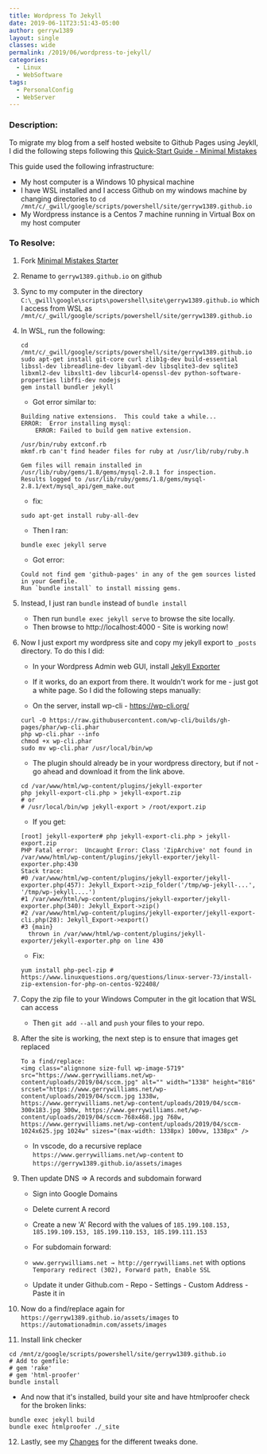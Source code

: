 ```yaml
---
title: Wordpress To Jekyll
date: 2019-06-11T23:51:43-05:00
author: gerryw1389
layout: single
classes: wide
permalink: /2019/06/wordpress-to-jekyll/
categories:
  - Linux
  - WebSoftware
tags:
  - PersonalConfig
  - WebServer
---
```

<!--more-->

### Description:

To migrate my blog from a self hosted website to Github Pages using Jeykll, I did the following steps following this [Quick-Start Guide - Minimal Mistakes](https://mmistakes.github.io/minimal-mistakes/docs/quick-start-guide/)

This guide used the following infrastructure:
- My host computer is a Windows 10 physical machine
- I have WSL installed and I access Github on my windows machine by changing directories to `cd /mnt/c/_gwill/google/scripts/powershell/site/gerryw1389.github.io`
- My Wordpress instance is a Centos 7 machine running in Virtual Box on my host computer

### To Resolve:

1. Fork [Minimal Mistakes Starter](https://github.com/mmistakes/mm-github-pages-starter)

2. Rename to `gerryw1389.github.io` on github

3. Sync to my computer in the directory `C:\_gwill\google\scripts\powershell\site\gerryw1389.github.io` which I access from WSL as `/mnt/c/_gwill/google/scripts/powershell/site/gerryw1389.github.io`

4. In WSL, run the following:

   ```shell
   cd /mnt/c/_gwill/google/scripts/powershell/site/gerryw1389.github.io
   sudo apt-get install git-core curl zlib1g-dev build-essential libssl-dev libreadline-dev libyaml-dev libsqlite3-dev sqlite3 libxml2-dev libxslt1-dev libcurl4-openssl-dev python-software-properties libffi-dev nodejs
   gem install bundler jekyll
   ```

   - Got error similar to:

   ```escape
   Building native extensions.  This could take a while...
   ERROR:  Error installing mysql:
       ERROR: Failed to build gem native extension.

   /usr/bin/ruby extconf.rb
   mkmf.rb can't find header files for ruby at /usr/lib/ruby/ruby.h

   Gem files will remain installed in /usr/lib/ruby/gems/1.8/gems/mysql-2.8.1 for inspection.
   Results logged to /usr/lib/ruby/gems/1.8/gems/mysql-2.8.1/ext/mysql_api/gem_make.out
   ```

   - fix:

   ```shell
   sudo apt-get install ruby-all-dev
   ```

   - Then I ran:

   ```shell
   bundle exec jekyll serve
   ```

   - Got error:

   ```escape
   Could not find gem 'github-pages' in any of the gem sources listed in your Gemfile.
   Run `bundle install` to install missing gems.
   ```

5. Instead, I just ran `bundle` instead of `bundle install`

   - Then run `bundle exec jekyll serve` to browse the site locally. 
   - Then browse to http://localhost:4000 - Site is working now!

6. Now I just export my wordpress site and copy my jekyll export to `_posts` directory. To do this I did:

   - In your Wordpress Admin web GUI, install [Jekyll Exporter](https://wordpress.org/plugins/jekyll-exporter/)

   - If it works, do an export from there. It wouldn't work for me - just got a white page. So I did the following steps manually:
   - On the server, install wp-cli - https://wp-cli.org/

   ```shell
   curl -O https://raw.githubusercontent.com/wp-cli/builds/gh-pages/phar/wp-cli.phar
   php wp-cli.phar --info
   chmod +x wp-cli.phar
   sudo mv wp-cli.phar /usr/local/bin/wp
   ```

   - The plugin should already be in your wordpress directory, but if not - go ahead and download it from the link above.

   ```shell
   cd /var/www/html/wp-content/plugins/jekyll-exporter
   php jekyll-export-cli.php > jekyll-export.zip
   # or
   # /usr/local/bin/wp jekyll-export > /root/export.zip
   ```

   - If you get:

   ```escape
   [root] jekyll-exporter# php jekyll-export-cli.php > jekyll-export.zip
   PHP Fatal error:  Uncaught Error: Class 'ZipArchive' not found in /var/www/html/wp-content/plugins/jekyll-exporter/jekyll-exporter.php:430
   Stack trace:
   #0 /var/www/html/wp-content/plugins/jekyll-exporter/jekyll-exporter.php(457): Jekyll_Export->zip_folder('/tmp/wp-jekyll-...', '/tmp/wp-jekyll....')
   #1 /var/www/html/wp-content/plugins/jekyll-exporter/jekyll-exporter.php(340): Jekyll_Export->zip()
   #2 /var/www/html/wp-content/plugins/jekyll-exporter/jekyll-export-cli.php(28): Jekyll_Export->export()
   #3 {main}
     thrown in /var/www/html/wp-content/plugins/jekyll-exporter/jekyll-exporter.php on line 430
   ```

   - Fix:

   ```shell
   yum install php-pecl-zip # https://www.linuxquestions.org/questions/linux-server-73/install-zip-extension-for-php-on-centos-922408/
   ```

7. Copy the zip file to your Windows Computer in the git location that WSL can access

   - Then `git add --all` and `push` your files to your repo.

8. After the site is working, the next step is to ensure that images get replaced

   ```escape
   To a find/replace:
   <img class="alignnone size-full wp-image-5719" src="https://www.gerrywilliams.net/wp-content/uploads/2019/04/sccm.jpg" alt="" width="1338" height="816" srcset="https://www.gerrywilliams.net/wp-content/uploads/2019/04/sccm.jpg 1338w, https://www.gerrywilliams.net/wp-content/uploads/2019/04/sccm-300x183.jpg 300w, https://www.gerrywilliams.net/wp-content/uploads/2019/04/sccm-768x468.jpg 768w, https://www.gerrywilliams.net/wp-content/uploads/2019/04/sccm-1024x625.jpg 1024w" sizes="(max-width: 1338px) 100vw, 1338px" /> 
   ```

   - In vscode, do a recursive replace `https://www.gerrywilliams.net/wp-content` to `https://gerryw1389.github.io/assets/images`

9. Then update DNS => A records and subdomain forward 

   - Sign into Google Domains
   - Delete current A record
   - Create a new 'A' Record with the values of `185.199.108.153, 185.199.109.153, 185.199.110.153, 185.199.111.153`

   - For subdomain forward:
   - `www.gerrywilliams.net → http://gerrywilliams.net` with options `Temporary redirect (302), Forward path, Enable SSL`

   - Update it under Github.com - Repo - Settings - Custom Address - Paste it in


10. Now do a find/replace again for `https://gerryw1389.github.io/assets/images` to `https://automationadmin.com/assets/images`

11. Install link checker

   ```shell
   cd /mnt/z/google/scripts/powershell/site/gerryw1389.github.io
   # Add to gemfile:
   # gem 'rake'
   # gem 'html-proofer'
   bundle install
   ```

   - And now that it's installed, build your site and have htmlproofer check for the broken links:

   ```shell
   bundle exec jekyll build
   bundle exec htmlproofer ./_site
   ```

12. Lastly, see my [Changes](https://automationadmin.com/2019/08/wordpress-to-jekyll-changes/) for the different tweaks done.